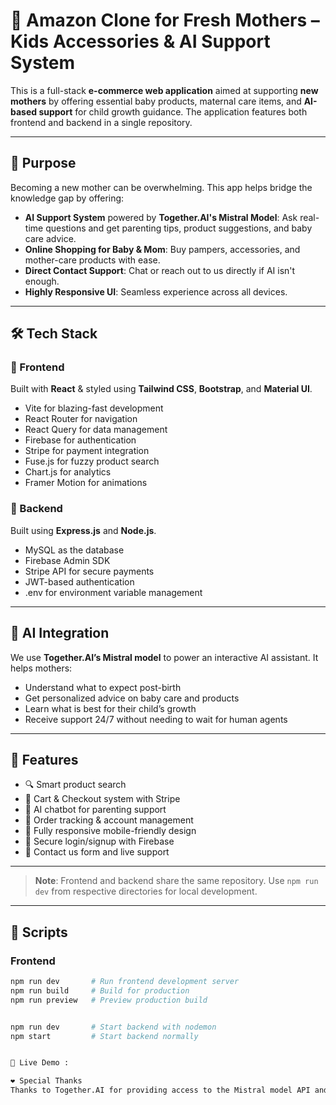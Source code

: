 # 👶 Amazon Clone for Fresh Mothers – Kids Accessories & AI Support System

This is a full-stack **e-commerce web application** aimed at supporting **new mothers** by offering essential baby products, maternal care items, and **AI-based support** for child growth guidance. The application features both frontend and backend in a single repository.

---

## 🧠 Purpose

Becoming a new mother can be overwhelming. This app helps bridge the knowledge gap by offering:

- **AI Support System** powered by **Together.AI's Mistral Model**: Ask real-time questions and get parenting tips, product suggestions, and baby care advice.
- **Online Shopping for Baby & Mom**: Buy pampers, accessories, and mother-care products with ease.
- **Direct Contact Support**: Chat or reach out to us directly if AI isn't enough.
- **Highly Responsive UI**: Seamless experience across all devices.

---

## 🛠 Tech Stack

### 🔹 Frontend
Built with **React** & styled using **Tailwind CSS**, **Bootstrap**, and **Material UI**.

- Vite for blazing-fast development
- React Router for navigation
- React Query for data management
- Firebase for authentication
- Stripe for payment integration
- Fuse.js for fuzzy product search
- Chart.js for analytics
- Framer Motion for animations

### 🔸 Backend
Built using **Express.js** and **Node.js**.

- MySQL as the database
- Firebase Admin SDK
- Stripe API for secure payments
- JWT-based authentication
- .env for environment variable management

---

## 🤖 AI Integration

We use **Together.AI’s Mistral model** to power an interactive AI assistant. It helps mothers:

- Understand what to expect post-birth
- Get personalized advice on baby care and products
- Learn what is best for their child’s growth
- Receive support 24/7 without needing to wait for human agents

---

## 🚀 Features

- 🔍 Smart product search
- 🛒 Cart & Checkout system with Stripe
- 🧠 AI chatbot for parenting support
- 🧾 Order tracking & account management
- 📱 Fully responsive mobile-friendly design
- 🔐 Secure login/signup with Firebase
- 💬 Contact us form and live support

---


> **Note**: Frontend and backend share the same repository. Use `npm run dev` from respective directories for local development.

---

## 🧪 Scripts

### Frontend

```bash
npm run dev       # Run frontend development server
npm run build     # Build for production
npm run preview   # Preview production build


npm run dev       # Start backend with nodemon
npm start         # Start backend normally


🛒 Live Demo :

❤️ Special Thanks
Thanks to Together.AI for providing access to the Mistral model API and enabling intelligent parenting support.

